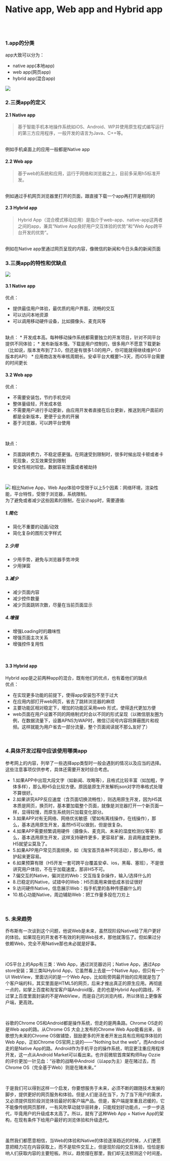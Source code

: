 Native app, Web app and Hybrid app
====
<br>


<br>

### 1.app的分类


app大致可以分为：
* native app(本地app)
* web app(网页app)
* hybrid app(混合app)


![](https://github.com/Stephentanse/SE17-homework/blob/master/homework2/907f2ff9d9f3a8c202d3dd210a10c8b3.png)
<br>


### 2.三类app的定义
#### 2.1 Native app
>基于智能手机本地操作系统如iOS、Android、WP并使用原生程式编写运行的第三方应用程序，一般开发的语言为Java、C++等。           
<br>
例如手机桌面上的应用一般都是Native app

#### 2.2 Web app
>基于web的系统和应用，运行于网络和浏览器之上，目前多采用h5标准开发。
<br>
例如通过手机网页浏览器里打开的页面，跟直接下载一个app再打开是相同的


#### 2.3 Hybrid app
>Hybrid App（混合模式移动应用）是指介于web-app、native-app这两者之间的app，兼具“Native App良好用户交互体验的优势”和“Web App跨平台开发的优势”。
<br>
例如在Native app里通过网页呈现的内容，像微信的新闻和今日头条的新闻页面
<br>

### 3.三类app的特性和优缺点
![](https://github.com/Stephentanse/SE17-homework/blob/master/homework2/b0cf05c189c1814380709ec94ebd5a7b.png)
<br>

#### 3.1 Native app
优点：
* 提供最佳用户体验，最优质的用户界面，流畅的交互
* 可以访问本地资源
* 可以调用移动硬件设备，比如摄像头、麦克风等
    
<br>
缺点：
* 开发成本高。每种移动操作系统都需要独立的开发项目，针对不同平台提供不同体验；
* 发布新版本慢。下载是用户控制的，很多用户不愿意下载更新（比如说，版本发布到了3.0，但还是有很多1.0的用户，你可能就得继续维护1.0版本的API）
* 应用商店发布审核周期长。安卓平台大概要1~3天，而iOS平台需要的时间更长
    
<br>

#### 3.2 Web app
优点：
* 不需要安装包，节约手机空间
* 整体量级轻，开发成本低
* 不需要用户进行手动更新，由应用开发者直接在后台更新，推送到用户面前的都是全新版本，更便于业务的开展
* 基于浏览器，可以跨平台使用
    
<br>

缺点：
* 页面跳转费力，不稳定感更强。在网速受到限制时，很多时候出现卡顿或者卡死现象，交互效果受到限制
* 安全性相对较低，数据容易泄露或者被劫持
<br>

![](https://github.com/Stephentanse/SE17-homework/blob/master/homework2/22c5ec51749b68d26f83fd67334713b9.png)
相比Native App，Web App体验中受限于以上5个因素：网络环境，渲染性能，平台特性，受限于浏览器，系统限制。
<br>
为了避免或者减少这些因素的限制，在设计app时，需要遵循:
##### 1.简化
* 简化不重要的动画/动效
* 简化复杂的图形文字样式
##### 2.少用
* 少用手势，避免与浏览器手势冲突
* 少用弹窗
##### 3.减少
* 减少页面内容
* 减少控件数量
* 减少页面跳转次数，尽量在当前页面显示
##### 4.增强
* 增强Loading时的趣味性
* 增强页面主次关系
* 增强控件复用性
<br>


#### 3.3 Hybrid app
  Hybrid app是之前两种app的混合，既有他们的优点，也有着他们的缺点
  <br>
优点：
* 在实现更多功能的前提下，使得app安装包不至于过大
* 在应用内部打开web网页，省去了跳转浏览器的麻烦
* 主要功能区相对稳定下，增加的功能区采用web 形式，使得迭代更加方便
* web页面在用户设置不同的网络制式时会以不同的形式呈现（以微信朋友圈为例，在数据流量下，设置APNS为WAP时，微信订阅号内容将屏蔽图片和视频。这样就能为用户省去一部分流量，整个页面阅读就不那么友好了）

<br>

### 4.具体开发过程中应该使用哪类app
参考网上的内容，列举了一些选择app类型时一般会遇到的情况以及应当的选择。这些注意事项仅供参考，具体还需要开发时综合考虑。
<br>

* 1.如果APP中出现大段文字（如新闻、攻略等），且格式比较丰富（如加粗，字体多样），那么用H5会比较方便。原因是原生开发解析json对字符串格式处理不算很好。
* 2.如果讲究APP反应速度（含页面切换流畅性），则选用原生开发，因为H5其本质是网页，换页时，基本要加载整个页面，就像是浏览器打开一个新页面一样，显得较慢，而原生系统则只加载变化部分。
* 3.如果APP对有无网络、网络优劣敏感（譬如有离线操作，在线操作），那么，基本选用原生开发，虽然H5可以做到，但是很复杂。
* 4.如果APP需要频繁调用硬件（摄像头、麦克风、未来的湿度检测仪等等）那么，基本选用原生开发，这样支持硬件更多，更容易扩展，且调用速度更快，H5就望尘莫及了。
* 5.如果APP用户常见页面频换，如（淘宝首页各种不同活动），那么用H5，维护起来更容易。
* 6.如果预算有限（H5开发一套可跨平台覆盖安卓、ios，黑莓、塞班），不是很讲究用户体验，不在乎加载速度，那非H5不可。
* 7.偏交互的Native，偏浏览的Web：交互指复杂操作，输入/选择什么的
* 8.已稳定的Native，试错中的Web：H5页面用来做低成本验证很好
* 9.访问硬件Native，信息展示Web：指手机里的各种传感器什么的
* 10.核心功能Native，周边辅助Web：把工作量多投在刀刃上

<br>

### 5. 未来趋势
乔布斯有一次谈到这个问题，他说Web是未来，虽然现阶段Native给了用户更好的体验。如果现在的开发者不有效的利用Web技术，那他就落伍了。但如果过分依赖Web，完全不用Native那也未必就是好事。

<br>

iOS平台上的App有三类：Web App，通过浏览器访问；Native App，通过App store安装；第三类叫Hybrid  App，它虽然看上去是一个Native App，但只有一个UI WebView，里面访问的是一个Web App，比如街旁网最开始的应用就是包了个客户端的科，其实里面是HTML5的网页，后来才推出真正的原生应用。再彻底一点的，如掌上百度和淘宝客户端Android版，走的也是Hybrid App的路线，不过掌上百度里面封装的不是WebView，而是自己的浏览内核，所以体验上更像客户端，更高效。

<br>

谷歌的Chrome OS和Android都是操作系统，但走的是两条路。Chrome OS走的是Web app的路。从Chrome OS 大会上发布的Chrome Web App能看出来，谷歌想为未来的Chrome OS做铺垫，鼓励更多的开发者开发出具有应用程序体验的Web App，正如Chrome OS官网上说的——“Nothing but the web”。而Android走的是Native App的路。Android作为手机平台的操作系统，明显更注重应用程序开发，这一点从Android Market可以看出来。也许前微软首席架构师Ray Ozzie的评价更加一针见血：“谷歌的战略中Android（以app为主）是在赌过去，而Chrome OS（完全基于Web）则是在赌未来。”

<br>

于是我们可以得到这样一个启发，你要想服务于未来，必须不断的跟随技术发展的脚步，提供更好的网页服务和体验。但是人们是活在当下，为了当下用户的需求，又必须提供现阶段浏览体验最好的客户端产品。但是，客户端是笨重且迟缓的，它不能像传统网页那样，一有风吹草动就华丽转身，只能规划好功能点，一步一步迭代，毕竟用户的升级成本太高了。所以，就有了这种Web App + Native App的架构，在现有条件下给用户最好的浏览体验和升级迭代。

<br>

虽然我们都愿意相信，当Web的体验和Native的体验逐渐趋近的时候，人们更愿意把精力花在内容获取上，而不是软件交互上，但是现阶段的交互体验，恰恰是影响人们获取内容的主要短板。所以，趋势摆在那里，我们却无法预测这个时间差。
